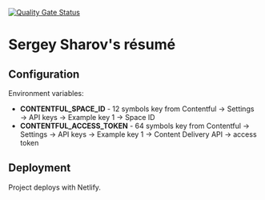 [![Quality Gate Status](https://sonarcloud.io/api/project_badges/measure?project=Kreozot_resume&metric=alert_status)](https://sonarcloud.io/dashboard?id=Kreozot_resume)

# Sergey Sharov's résumé

## Configuration

Environment variables:

* **CONTENTFUL_SPACE_ID** - 12 symbols key from Contentful → Settings → API keys → Example key 1 → Space ID
* **CONTENTFUL_ACCESS_TOKEN** - 64 symbols key from Contentful → Settings → API keys → Example key 1 → Content Delivery API → access token

## Deployment

Project deploys with Netlify.
